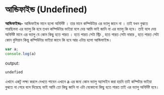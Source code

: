 # আন্ডিফাইন্ড (Undefined)

**আন্ডিফাইন্ডঃ-** আন্ডিফাইন্ড মানে হলো অনির্দিষ্ট । তার মানে কম্পিউটার এর ভ্যালু জানে না । তাই যখন বুঝতে পারছিলনা এর ভ্যালু কি হবে তখন কম্পিউটার ভাইয়া বলে দেয় আমি ভাই জানি না এর ভ্যালু কি হবে। তাই বলে দেয় অনির্দিষ্ট মানে এর ভ্যালু যে কোন কিছু হতে পারত । হতে পারত সেটা স্ট্রিং , হতে পারত সেটা নাম্বার , হতে পারত সেটা কোন বুলিয়ান কিন্তু কম্পিউটার ভাইয়া জানে কি হবে আর এটায় হলো আন্ডিফাইন্ড।

```javascript
var a;
console.log(a)
```

output:

```javascript
undefied
```

এখানে একটু লক্ষ্য করলে দেখতে পাবেন এখানে a এর জন্য কোন ভ্যালু অ্যাসাইন করা হয়নি তাই কম্পিটার ভাইয়া বুঝতে না পেরে বলে দিয়েছে ভাই আমি তো কিছু জানি না এটা যেকোনো কিছু হতে পারত তাই এর ভ্যালু অনির্দিষ্ট হবে।
